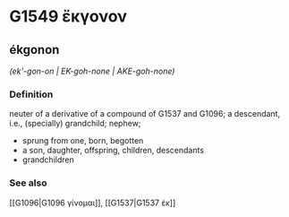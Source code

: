 # G1549 ἔκγονον

## ékgonon

_(ek'-gon-on | EK-goh-none | AKE-goh-none)_

### Definition

neuter of a derivative of a compound of G1537 and G1096; a descendant, i.e., (specially) grandchild; nephew; 

- sprung from one, born, begotten
- a son, daughter, offspring, children, descendants
- grandchildren

### See also

[[G1096|G1096 γίνομαι]], [[G1537|G1537 ἐκ]]
